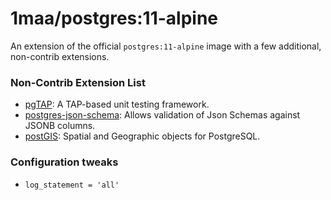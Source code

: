 # 1maa/postgres:11-alpine

An extension of the official `postgres:11-alpine` image with a few additional, non-contrib extensions.

### Non-Contrib Extension List

- [pgTAP](https://github.com/theory/pgtap): A TAP-based unit testing framework.
- [postgres-json-schema](https://github.com/gavinwahl/postgres-json-schema): Allows validation of Json Schemas against JSONB columns.
- [postGIS](http://postgis.net): Spatial and Geographic objects for PostgreSQL.

### Configuration tweaks

- `log_statement = 'all'`
